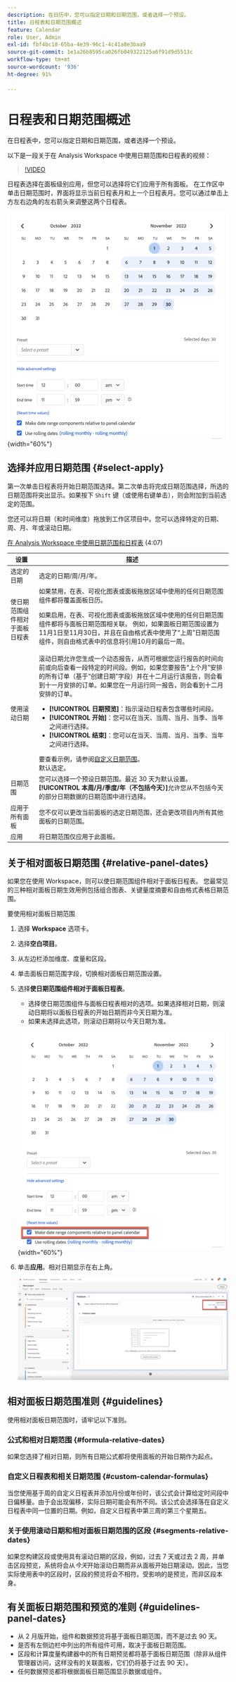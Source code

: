 ```yaml
---
description: 在日历中，您可以指定日期和日期范围，或者选择一个预设。
title: 日程表和日期范围概述
feature: Calendar
role: User, Admin
exl-id: fbf4bc18-65ba-4e39-96c1-4c41a8e3baa9
source-git-commit: 1e1a26b8595ca026fb049322125a6f91d9d5513c
workflow-type: tm+mt
source-wordcount: '936'
ht-degree: 91%

---
```


# 日程表和日期范围概述

在日程表中，您可以指定日期和日期范围，或者选择一个预设。

以下是一段关于在 Analysis Workspace 中使用日期范围和日程表的视频：

>[!VIDEO](https://video.tv.adobe.com/v/23973/?quality=12)

日程表选择在面板级别应用，但您可以选择将它们应用于所有面板。 在工作区中单击日期范围时，界面将显示当前日程表月和上一个日程表月。您可以通过单击上方左右边角的左右箭头来调整这两个日程表。

![日程表](assets/aw_calendar2.png){width="60%"}

## 选择并应用日期范围 {#select-apply}

第一次单击日程表将开始日期范围选择。第二次单击将完成日期范围选择，所选的日期范围将突出显示。如果按下 `Shift` 键（或使用右键单击），则会附加到当前选定的范围。

您还可以将日期（和时间维度）拖放到工作区项目中。您可以选择特定的日期、周、月、年或滚动日期。

[在 Analysis Workspace 中使用日期范围和日程表](https://experienceleague.adobe.com/docs/analytics-learn/tutorials/analysis-workspace/calendar-and-date-ranges/using-dates-in-analysis-workspace.html?lang=zh-Hans) (4:07)

| 设置 | 描述 |
|--- |--- |
| 选定的日期 | 选定的日期/周/月/年。 |
| 使日期范围组件相对于面板日程表 | 如果禁用，在表、可视化图表或面板拖放区域中使用的任何日期范围组件都将覆盖面板日历。 <p>如果启用，在表、可视化图表或面板拖放区域中使用的任何日期范围组件都将与面板日期范围相关联。 例如，如果面板日期范围设置为11月1日至11月30日，并且在自由格式表中使用了“上周”日期范围组件，则自由格式表中的信息将引用10月的最后一周。 |
| 使用滚动日期 | 滚动日期允许您生成一个动态报告，从而可根据您运行报告的时间向前或向后查看一段特定的时间段。例如，如果您要报告“上个月”安排的所有订单（基于“创建日期”字段）并在十二月运行该报告，则会看到十一月安排的订单。如果您在一月运行同一报告，则会看到十二月安排的订单。<ul><li>**[!UICONTROL 日期预览]**：指示滚动日程表包含哪些时间段。</li><li>**[!UICONTROL 开始]**：您可以在当天、当周、当月、当季、当年之间进行选择。</li><li>**[!UICONTROL 结束]**：您可以在当天、当周、当月、当季、当年之间进行选择。</li></ul>要查看示例，请参阅[自定义日期范围](/help/analyze/analysis-workspace/components/calendar-date-ranges/custom-date-ranges.md)。 <br>默认选定。 |
| 日期范围 | 您可以选择一个预设日期范围。最近 30 天为默认设置。**[!UICONTROL 本周/月/季度/年（不包括今天）]**&#x200B;允许您从不包括今天的部分日期数据的日期范围中进行选择。 |
| 应用于所有面板 | 您不仅可以更改当前面板的选定日期范围，还会更改项目内所有其他面板的日期范围。 |
| 应用 | 将日期范围仅应用于此面板。 |

## 关于相对面板日期范围 {#relative-panel-dates}

如果您在使用 Workspace，则可以使日期范围组件相对于面板日程表。
您最常见的三种相对面板日期生效用例包括组合图表、关键量度摘要和自由格式表格日期范围。

要使用相对面板日期范围

1. 选择 **Workspace** 选项卡。
1. 选择&#x200B;**空白项目**。
1. 从左边栏添加维度、度量和区段。
1. 单击面板日期范围字段，切换相对面板日期范围设置。
1. 选择&#x200B;**使日期范围组件相对于面板日程表**。
   * 选择使日期范围组件与面板日程表相对的选项。如果选择相对日期，则滚动日期将以面板日程表的开始日期而非今天日期为准。
   * 如果未选择此选项，则滚动日期将以今天日期为准。

   ![相对面板日期](assets/relative-date-selected.png){width="60%"}

1. 单击&#x200B;**应用**。相对日期显示在右上角。

   ![自由格式的相对日期 ](assets/relative-date-range1.png)

## 相对面板日期范围准则 {#guidelines}

使用相对面板日期范围时，请牢记以下准则。

### 公式和相对日期范围 {#formula-relative-dates}

如果您选择了相对日期，则所有日期公式都将使用面板的开始日期作为起点。

### 自定义日程表和相关日期范围 {#custom-calendar-formulas}

当您使用基于周的自定义日程表并添加月份或年份时，该公式会计算给定时间段中日偏移量。由于会出现偏移，实际日期可能会有所不同。该公式会选择落在自定义日程表中同一位置的日期。例如，自定义日程表中第三周的第三个星期五。

### 关于使用滚动日期和相对面板日期范围的区段 {#segments-relative-dates}

如果您构建区段或使用具有滚动日期的区段，例如，过去 7 天或过去 2 周，并单击区段预览，系统将会从&#x200B;*今天*&#x200B;开始滚动日期而非从面板开始日期滚动。因此，当您实际使用表中的区段时，区段的预览将会不相符。受影响的是预览，而非区段本身。

## 有关面板日期范围和预览的准则 {#guidelines-panel-dates}

* 从 2 月版开始，组件和数据预览将基于面板日期范围，而不是过去 90 天。
* 是否有左侧边栏中列出的所有组件可用，取决于面板日期范围。
* 区段和计算度量构建器中的所有日期预览都将基于面板日期范围（除非从组件管理器访问，这样没有的关联面板，它们仍将基于过去 90 天）。
* 任何数据预览都将根据面板日期范围显示数据或组件。